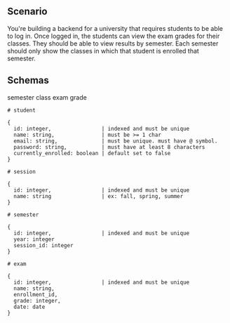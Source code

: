 ## Scenario

You're building a backend for a university that requires students to be able to log in. Once logged in, the students can view the exam grades for their classes. They should be able to view results by semester. Each semester should only show the classes in which that student is enrolled that semester.

## Schemas
semester
class
exam
grade

```
# student

{
  id: integer,                | indexed and must be unique
  name: string,               | must be >= 1 char
  email: string,              | must be unique. must have @ symbol.
  password: string,           | must have at least 8 characters
  currently_enrolled: boolean | default set to false
}
```

```
# session

{
  id: integer,                | indexed and must be unique
  name: string                | ex: fall, spring, summer
}
```

```
# semester

{
  id: integer,                | indexed and must be unique
  year: integer
  session_id: integer
}
```

```
# exam

{
  id: integer,                | indexed and must be unique
  name: string,
  enrollment_id,
  grade: integer,
  date: date
}
```
